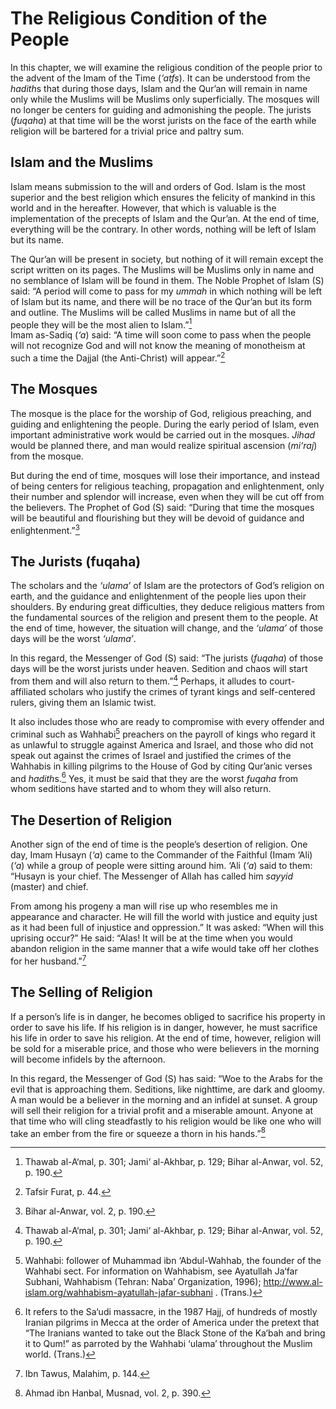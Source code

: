 The Religious Condition of the People
=====================================

In this chapter, we will examine the religious condition of the people
prior to the advent of the Imam of the Time (*‘atfs*). It can be
understood from the *hadith*s that during those days, Islam and the
Qur’an will remain in name only while the Muslims will be Muslims only
superficially. The mosques will no longer be centers for guiding and
admonishing the people. The jurists (*fuqaha*) at that time will be the
worst jurists on the face of the earth while religion will be bartered
for a trivial price and paltry sum.

Islam and the Muslims
---------------------

Islam means submission to the will and orders of God. Islam is the most
superior and the best religion which ensures the felicity of mankind in
this world and in the hereafter. However, that which is valuable is the
implementation of the precepts of Islam and the Qur’an. At the end of
time, everything will be the contrary. In other words, nothing will be
left of Islam but its name.

The Qur’an will be present in society, but nothing of it will remain
except the script written on its pages. The Muslims will be Muslims only
in name and no semblance of Islam will be found in them. The Noble
Prophet of Islam (S) said: “A period will come to pass for my *ummah* in
which nothing will be left of Islam but its name, and there will be no
trace of the Qur’an but its form and outline. The Muslims will be called
Muslims in name but of all the people they will be the most alien to
Islam.”[^1]  
 Imam as-Sadiq (*‘a*) said: “A time will soon come to pass when the
people will not recognize God and will not know the meaning of
monotheism at such a time the Dajjal (the Anti-Christ) will appear.”[^2]

The Mosques
-----------

The mosque is the place for the worship of God, religious preaching, and
guiding and enlightening the people. During the early period of Islam,
even important administrative work would be carried out in the mosques.
*Jihad* would be planned there, and man would realize spiritual
ascension (*mi‘raj*) from the mosque.

But during the end of time, mosques will lose their importance, and
instead of being centers for religious teaching, propagation and
enlightenment, only their number and splendor will increase, even when
they will be cut off from the believers. The Prophet of God (S) said:
“During that time the mosques will be beautiful and flourishing but they
will be devoid of guidance and enlightenment.”[^3]

The Jurists (fuqaha)
--------------------

The scholars and the *‘ulama’* of Islam are the protectors of God’s
religion on earth, and the guidance and enlightenment of the people lies
upon their shoulders. By enduring great difficulties, they deduce
religious matters from the fundamental sources of the religion and
present them to the people. At the end of time, however, the situation
will change, and the *‘ulama’* of those days will be the worst
*‘ulama’*.

In this regard, the Messenger of God (S) said: “The jurists (*fuqaha*)
of those days will be the worst jurists under heaven. Sedition and chaos
will start from them and will also return to them.”[^4] Perhaps, it
alludes to court-affiliated scholars who justify the crimes of tyrant
kings and self-centered rulers, giving them an Islamic twist.

It also includes those who are ready to compromise with every offender
and criminal such as Wahhabi[^5] preachers on the payroll of kings who
regard it as unlawful to struggle against America and Israel, and those
who did not speak out against the crimes of Israel and justified the
crimes of the Wahhabis in killing pilgrims to the House of God by citing
Qur’anic verses and *hadith*s.[^6] Yes, it must be said that they are
the worst *fuqaha* from whom seditions have started and to whom they
will also return.

The Desertion of Religion
-------------------------

Another sign of the end of time is the people’s desertion of religion.
One day, Imam Husayn (*‘a*) came to the Commander of the Faithful (Imam
‘Ali) (*‘a*) while a group of people were sitting around him. ‘Ali
(*‘a*) said to them: “Husayn is your chief. The Messenger of Allah has
called him *sayyid* (master) and chief.

From among his progeny a man will rise up who resembles me in appearance
and character. He will fill the world with justice and equity just as it
had been full of injustice and oppression.” It was asked: “When will
this uprising occur?” He said: “Alas! It will be at the time when you
would abandon religion in the same manner that a wife would take off her
clothes for her husband.”[^7]

The Selling of Religion
-----------------------

If a person’s life is in danger, he becomes obliged to sacrifice his
property in order to save his life. If his religion is in danger,
however, he must sacrifice his life in order to save his religion. At
the end of time, however, religion will be sold for a miserable price,
and those who were believers in the morning will become infidels by the
afternoon.

In this regard, the Messenger of God (S) has said: “Woe to the Arabs for
the evil that is approaching them. Seditions, like nighttime, are dark
and gloomy. A man would be a believer in the morning and an infidel at
sunset. A group will sell their religion for a trivial profit and a
miserable amount. Anyone at that time who will cling steadfastly to his
religion would be like one who will take an ember from the fire or
squeeze a thorn in his hands.”[^8]

[^1]: Thawab al-A‘mal, p. 301; Jami‘ al-Akhbar, p. 129; Bihar al-Anwar,
vol. 52, p. 190.

[^2]: Tafsir Furat, p. 44.

[^3]: Bihar al-Anwar, vol. 2, p. 190.

[^4]: Thawab al-A‘mal, p. 301; Jami‘ al-Akhbar, p. 129; Bihar al-Anwar,
vol. 52, p. 190.

[^5]: Wahhabi: follower of Muhammad ibn ‘Abdul-Wahhab, the founder of
the Wahhabi sect. For information on Wahhabism, see Ayatullah Ja‘far
Subhani, Wahhabism (Tehran: Naba’ Organization, 1996);
http://www.al-islam.org/wahhabism-ayatullah-jafar-subhani . (Trans.)

[^6]: It refers to the Sa‘udi massacre, in the 1987 Hajj, of hundreds of
mostly Iranian pilgrims in Mecca at the order of America under the
pretext that “The Iranians wanted to take out the Black Stone of the
Ka‘bah and bring it to Qum!” as parroted by the Wahhabi ‘ulama’
throughout the Muslim world. (Trans.)

[^7]: Ibn Tawus, Malahim, p. 144.

[^8]: Ahmad ibn Hanbal, Musnad, vol. 2, p. 390.


